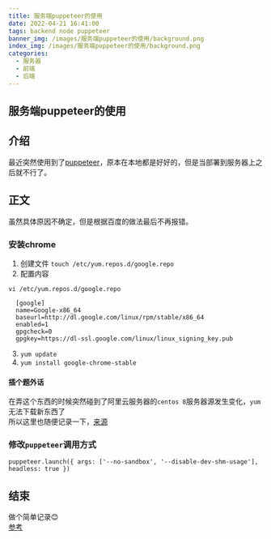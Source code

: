 ```yaml
---
title: 服务端puppeteer的使用
date: 2022-04-21 16:41:00
tags: backend node puppeteer
banner_img: /images/服务端puppeteer的使用/background.png
index_img: /images/服务端puppeteer的使用/background.png
categories: 
  - 服务器
  - 前端  
  - 后端  
---
```


## 服务端puppeteer的使用

## 介绍
最近突然使用到了[puppeteer](https://github.com/puppeteer/puppeteer)，原本在本地都是好好的，但是当部署到服务器上之后就不行了。  

## 正文  
虽然具体原因不确定，但是根据百度的做法最后不再报错。  

### 安装chrome  
1. 创建文件
`touch /etc/yum.repos.d/google.repo`  
2. 配置内容  

`vi /etc/yum.repos.d/google.repo`

```shell
  [google]
  name=Google-x86_64
  baseurl=http://dl.google.com/linux/rpm/stable/x86_64
  enabled=1
  gpgcheck=0
  gpgkey=https://dl-ssl.google.com/linux/linux_signing_key.pub
```
3. `yum update`  
4. `yum install google-chrome-stable`  

#### 插个题外话  
在弄这个东西的时候突然碰到了阿里云服务器的`centos 8`服务器源发生变化，`yum`无法下载新东西了  
所以这里也随便记录一下，[来源](https://blog.51cto.com/gagarin/5011005)

### 修改`puppeteer`调用方式  
`puppeteer.launch({ args: ['--no-sandbox', '--disable-dev-shm-usage'], headless: true })`

## 结束  
做个简单记录😊   
[参考](https://blog.csdn.net/Zeng__Yi/article/details/105661354)